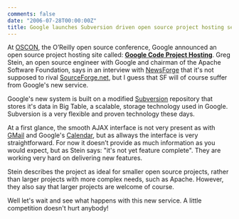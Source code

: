 ```yaml
---
comments: false
date: "2006-07-28T00:00:00Z"
title: Google launches Subversion driven open source project hosting service
---
```


At <a href="http://conferences.oreillynet.com/os2006/" target="_blank">OSCON</a>, the O’Reilly open source conference, Google announced an open source project hosting site called: <strong><a href="http://code.google.com/hosting/" target="_blank">Google Code Project Hosting</a></strong>. Greg Stein, an open source engineer with Google and chairman of the Apache Software Foundation, says in an interview with <a href="http://www.newsforge.com/article.pl?sid=06/07/27/1833251" target="_blank">NewsForge</a> that it's not  supposed to rival <a href="http://www.sourceforge.net" target="_blank">SourceForge.net</a>, but I guess that SF will of course suffer from Google's new service.

Google's new system is built on a modified <a href="http://subversion.tigris.org/" target="_blank">Subversion</a> repository that stores it's data in Big Table, a scalable, storage technology used in Google. Subversion is a very flexible and proven technology these days.

At a first glance, the smooth AJAX interface is not very present as with <a href="http://mail.google.com" target="_blank">GMail</a> and Google's <a href="http://www.google.com/calendar" target="_blank">Calendar</a>, but as allways the interface is very straightforward. For now it doesn’t provide as much information as you would expect, but as Stein says: "it's not yet feature complete". They are working very hard on delivering new features.

Stein describes the project as ideal for smaller open source projects, rather than larger projects with more complex needs, such as Apache. However, they also say that larger projects are welcome of course.

Well let's wait and see what happens with this new service. A little competition doesn't hurt anybody!
